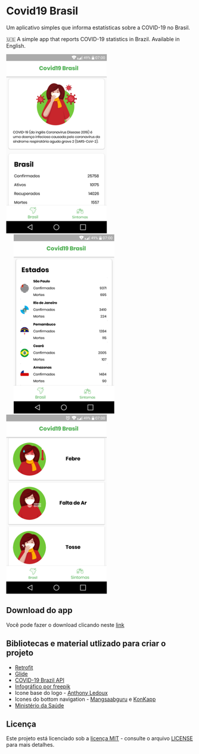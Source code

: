 # Covid19 Brasil

Um aplicativo simples que informa estatísticas sobre a COVID-19 no Brasil.

:us: A simple app that reports COVID-19 statistics in Brazil. Available in English.

<img src="./screenshots/screenshot_1.png" alt="Captura de tela 1" 
width="270"> <img src="./screenshots/screenshot_2.png" 
alt="Captura de tela 2" width="270" hspace="20"> <img src="./screenshots/screenshot_3.png" alt="Captura de tela 3"
width="270">

## Download do app
Você pode fazer o download clicando neste [link](https://github.com/Vitor238/covid19brasil/raw/master/covid19-brasil.apk)

## Bibliotecas e material utlizado para criar o projeto

* [Retrofit](https://github.com/square/retrofit)
* [Glide](https://github.com/bumptech/glide)
* [COVID-19 Brazil API](https://github.com/devarthurribeiro/covid19-brazil-api)
* [Infográfico por freepik](https://br.freepik.com/fotos-vetores-gratis/infografico")
* Icone base do logo - [Anthony Ledoux](https://www.iconfinder.com/Vntole)
* Icones do bottom navigation - [Mangsaabguru](https://www.iconfinder.com/mangsaab) e [KonKapp](https://www.iconfinder.com/konkapp)
* [Ministério da Saúde](https://coronavirus.saude.gov.br/)


## Licença

Este projeto está licenciado sob a [licença MIT](https://opensource.org/licenses/MIT) - consulte o arquivo [LICENSE](LICENSE) para mais detalhes.
